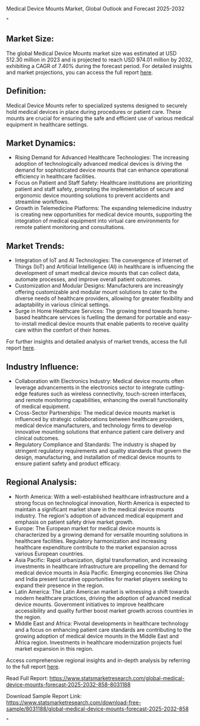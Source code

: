 Medical Device Mounts Market, Global Outlook and Forecast 2025-2032

"<h2>Market Size:</h2>
<p>The global Medical Device Mounts market size was estimated at USD 512.30 million in 2023 and is projected to reach USD 974.01 million by 2032, exhibiting a CAGR of 7.40% during the forecast period. For detailed insights and market projections, you can access the full report <a href='https://www.statsmarketresearch.com/global-medical-device-mounts-forecast-2025-2032-858-8031188'>here</a>.</p>

<h2>Definition:</h2>
<p>Medical Device Mounts refer to specialized systems designed to securely hold medical devices in place during procedures or patient care. These mounts are crucial for ensuring the safe and efficient use of various medical equipment in healthcare settings.</p>

<h2>Market Dynamics:</h2>
<ul>
<li>Rising Demand for Advanced Healthcare Technologies: The increasing adoption of technologically advanced medical devices is driving the demand for sophisticated device mounts that can enhance operational efficiency in healthcare facilities.</li>
  
<li>Focus on Patient and Staff Safety: Healthcare institutions are prioritizing patient and staff safety, prompting the implementation of secure and ergonomic device mounting solutions to prevent accidents and streamline workflows.</li>

<li>Growth in Telemedicine Platforms: The expanding telemedicine industry is creating new opportunities for medical device mounts, supporting the integration of medical equipment into virtual care environments for remote patient monitoring and consultations.</li>
</ul>

<h2>Market Trends:</h2>
<ul>
<li>Integration of IoT and AI Technologies: The convergence of Internet of Things (IoT) and Artificial Intelligence (AI) in healthcare is influencing the development of smart medical device mounts that can collect data, automate processes, and improve overall patient outcomes.</li>
  
<li>Customization and Modular Designs: Manufacturers are increasingly offering customizable and modular mount solutions to cater to the diverse needs of healthcare providers, allowing for greater flexibility and adaptability in various clinical settings.</li>

<li>Surge in Home Healthcare Services: The growing trend towards home-based healthcare services is fuelling the demand for portable and easy-to-install medical device mounts that enable patients to receive quality care within the comfort of their homes.</li>
</ul>

<p>For further insights and detailed analysis of market trends, access the full report <a href='https://www.statsmarketresearch.com/global-medical-device-mounts-forecast-2025-2032-858-8031188'>here</a>.</p>

<h2>Industry Influence:</h2>
<ul>
<li>Collaboration with Electronics Industry: Medical device mounts often leverage advancements in the electronics sector to integrate cutting-edge features such as wireless connectivity, touch-screen interfaces, and remote monitoring capabilities, enhancing the overall functionality of medical equipment.</li>

<li>Cross-Sector Partnerships: The medical device mounts market is influenced by strategic collaborations between healthcare providers, medical device manufacturers, and technology firms to develop innovative mounting solutions that enhance patient care delivery and clinical outcomes.</li>

<li>Regulatory Compliance and Standards: The industry is shaped by stringent regulatory requirements and quality standards that govern the design, manufacturing, and installation of medical device mounts to ensure patient safety and product efficacy.</li>
</ul>

<h2>Regional Analysis:</h2>
<ul>
<li>North America: With a well-established healthcare infrastructure and a strong focus on technological innovation, North America is expected to maintain a significant market share in the medical device mounts industry. The region's adoption of advanced medical equipment and emphasis on patient safety drive market growth.</li>
  
<li>Europe: The European market for medical device mounts is characterized by a growing demand for versatile mounting solutions in healthcare facilities. Regulatory harmonization and increasing healthcare expenditure contribute to the market expansion across various European countries.</li>

<li>Asia Pacific: Rapid urbanization, digital transformation, and increasing investments in healthcare infrastructure are propelling the demand for medical device mounts in Asia Pacific. Emerging economies like China and India present lucrative opportunities for market players seeking to expand their presence in the region.</li>

<li>Latin America: The Latin American market is witnessing a shift towards modern healthcare practices, driving the adoption of advanced medical device mounts. Government initiatives to improve healthcare accessibility and quality further boost market growth across countries in the region.</li>

<li>Middle East and Africa: Pivotal developments in healthcare technology and a focus on enhancing patient care standards are contributing to the growing adoption of medical device mounts in the Middle East and Africa region. Investments in healthcare modernization projects fuel market expansion in this region.</li>
</ul>

<p>Access comprehensive regional insights and in-depth analysis by referring to the full report <a href='https://www.statsmarketresearch.com/global-medical-device-mounts-forecast-2025-2032-858-8031188'>here</a>.</p>

<p>Read Full Report: <a href='https://www.statsmarketresearch.com/global-medical-device-mounts-forecast-2025-2032-858-8031188'>https://www.statsmarketresearch.com/global-medical-device-mounts-forecast-2025-2032-858-8031188</a></p>
<p>Download Sample Report Link: <a href='https://www.statsmarketresearch.com/download-free-sample/8031188/global-medical-device-mounts-forecast-2025-2032-858'>https://www.statsmarketresearch.com/download-free-sample/8031188/global-medical-device-mounts-forecast-2025-2032-858</a></p>"
